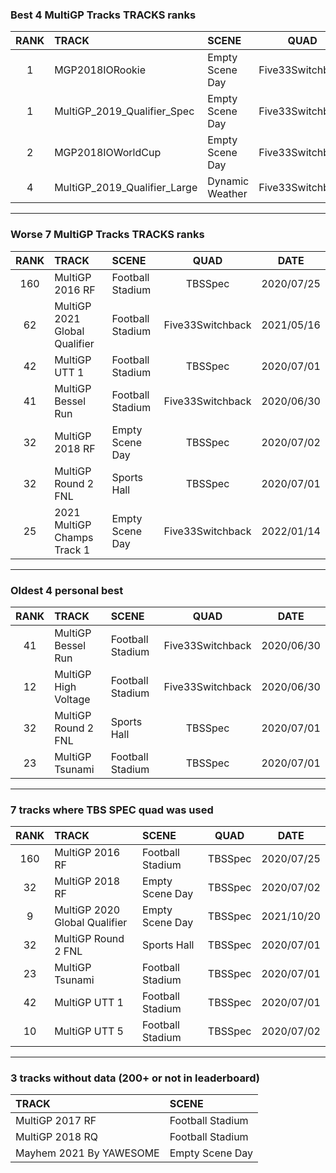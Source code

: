 ### Best 4 MultiGP Tracks TRACKS ranks
|RANK|TRACK|SCENE|QUAD|DATE|
|:---:|:---|:---|:---:|:---:|
|1|MGP2018IORookie|Empty Scene Day|Five33Switchback|2021/08/17|
|1|MultiGP_2019_Qualifier_Spec|Empty Scene Day|Five33Switchback|2021/05/11|
|2|MGP2018IOWorldCup|Empty Scene Day|Five33Switchback|2022/02/09|
|4|MultiGP_2019_Qualifier_Large|Dynamic Weather|Five33Switchback|2021/05/11|
---
### Worse 7 MultiGP Tracks TRACKS ranks
|RANK|TRACK|SCENE|QUAD|DATE|
|:---:|:---|:---|:---:|:---:|
|160|MultiGP 2016 RF|Football Stadium|TBSSpec|2020/07/25|
|62|MultiGP 2021 Global Qualifier|Football Stadium|Five33Switchback|2021/05/16|
|42|MultiGP UTT 1|Football Stadium|TBSSpec|2020/07/01|
|41|MultiGP Bessel Run|Football Stadium|Five33Switchback|2020/06/30|
|32|MultiGP 2018 RF|Empty Scene Day|TBSSpec|2020/07/02|
|32|MultiGP Round 2 FNL|Sports Hall|TBSSpec|2020/07/01|
|25|2021 MultiGP Champs Track 1|Empty Scene Day|Five33Switchback|2022/01/14|
---
### Oldest 4 personal best
|RANK|TRACK|SCENE|QUAD|DATE|
|:---:|:---|:---|:---:|:---:|
|41|MultiGP Bessel Run|Football Stadium|Five33Switchback|2020/06/30|
|12|MultiGP High Voltage|Football Stadium|Five33Switchback|2020/06/30|
|32|MultiGP Round 2 FNL|Sports Hall|TBSSpec|2020/07/01|
|23|MultiGP Tsunami|Football Stadium|TBSSpec|2020/07/01|
---
### 7 tracks where TBS SPEC quad was used
|RANK|TRACK|SCENE|QUAD|DATE|
|:---:|:---|:---|:---:|:---:|
|160|MultiGP 2016 RF|Football Stadium|TBSSpec|2020/07/25|
|32|MultiGP 2018 RF|Empty Scene Day|TBSSpec|2020/07/02|
|9|MultiGP 2020 Global Qualifier|Empty Scene Day|TBSSpec|2021/10/20|
|32|MultiGP Round 2 FNL|Sports Hall|TBSSpec|2020/07/01|
|23|MultiGP Tsunami|Football Stadium|TBSSpec|2020/07/01|
|42|MultiGP UTT 1|Football Stadium|TBSSpec|2020/07/01|
|10|MultiGP UTT 5|Football Stadium|TBSSpec|2020/07/02|
---
### 3 tracks without data (200+ or not in leaderboard)
|TRACK|SCENE|
|:---|:---|
|MultiGP 2017 RF|Football Stadium|
|MultiGP 2018 RQ|Football Stadium|
|Mayhem 2021 By YAWESOME|Empty Scene Day|

